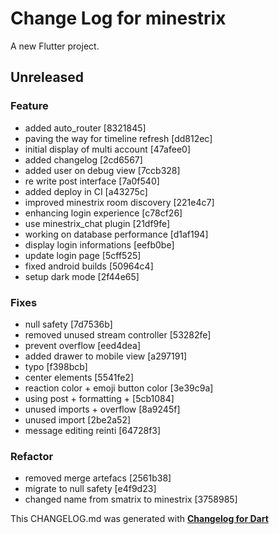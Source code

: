 # Change Log for minestrix
A new Flutter project.

## Unreleased

### Feature
* added auto_router [8321845]
* paving the way for timeline refresh [dd812ec]
* initial display of multi account [47afee0]
* added changelog [2cd6567]
* added user on debug view [7ccb328]
* re write post interface [7a0f540]
* added deploy in CI [a43275c]
* improved minestrix room discovery [221e4c7]
* enhancing login experience [c78cf26]
* use minestrix_chat plugin [21df9fe]
* working on database performance [d1af194]
* display login informations [eefb0be]
* update login page [5cff525]
* fixed android builds [50964c4]
* setup dark mode [2f44e65]

### Fixes
* null safety [7d7536b]
* removed unused stream  controller [53282fe]
* prevent overflow [eed4dea]
* added drawer to mobile view [a297191]
* typo [f398bcb]
* center elements [5541fe2]
* reaction color + emoji button color [3e39c9a]
* using post + formatting + [5cb1084]
* unused imports + overflow [8a9245f]
* unused import [2be2a52]
* message editing reinti [64728f3]

### Refactor
* removed merge artefacs [2561b38]
* migrate to null safety [e4f9d23]
* changed name from smatrix to minestrix [3758985]


This CHANGELOG.md was generated with [**Changelog for Dart**](https://pub.dartlang.org/packages/changelog)
